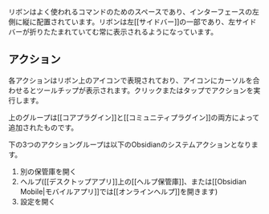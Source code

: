 リボンはよく使われるコマンドのためのスペースであり、インターフェースの左側に縦に配置されています。リボンは左[[サイドバー]]の一部であり、左サイドバーが折りたたまれていてむ常に表示されるようになっています。

## アクション

各アクションはリボン上のアイコンで表現されており、アイコンにカーソルを合わせるとツールチップが表示されます。クリックまたはタップでアクションを実行します。

上のグループは[[コアプラグイン]]と[[コミュニティプラグイン]]の両方によって追加されたものです。

下の3つのアクショングループは以下のObsidianのシステムアクションとなります。

1. 別の保管庫を開く
2. ヘルプ([[デスクトップアプリ]]上の[[ヘルプ保管庫]]、または[[Obsidian Mobile|モバイルアプリ]]では[[オンラインヘルプ]]を開きます)
3. 設定を開く
